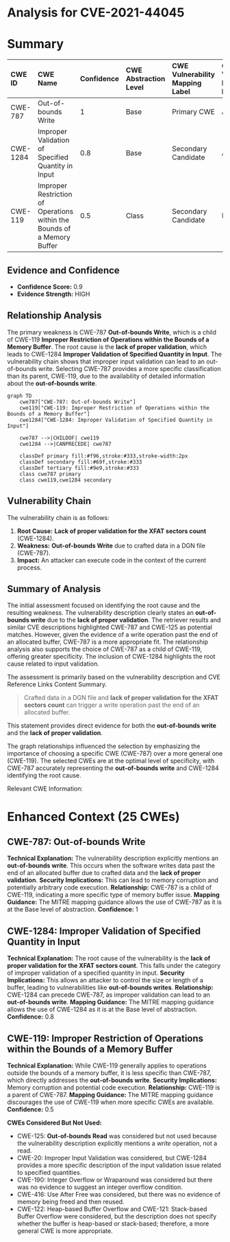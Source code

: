 # Analysis for CVE-2021-44045

# Summary
| CWE ID  | CWE Name                                                     | Confidence | CWE Abstraction Level | CWE Vulnerability Mapping Label | CWE-Vulnerability Mapping Notes |
| :-------- | :----------------------------------------------------------- | :--------- | :---------------------- | :------------------------------ | :------------------------------ |
| CWE-787 | Out-of-bounds Write                                          | 1          | Base                    | Primary CWE                     | Allowed                       |
| CWE-1284 | Improper Validation of Specified Quantity in Input         | 0.8        | Base                    | Secondary Candidate             | Allowed                       |
| CWE-119 | Improper Restriction of Operations within the Bounds of a Memory Buffer | 0.5        | Class                   | Secondary Candidate             | Discouraged                    |

## Evidence and Confidence

*   **Confidence Score:** 0.9
*   **Evidence Strength:** HIGH

## Relationship Analysis
The primary weakness is CWE-787 **Out-of-bounds Write**, which is a child of CWE-119 **Improper Restriction of Operations within the Bounds of a Memory Buffer**. The root cause is the **lack of proper validation**, which leads to CWE-1284 **Improper Validation of Specified Quantity in Input**. The vulnerability chain shows that improper input validation can lead to an out-of-bounds write. Selecting CWE-787 provides a more specific classification than its parent, CWE-119, due to the availability of detailed information about the **out-of-bounds write**.

```mermaid
graph TD
    cwe787["CWE-787: Out-of-bounds Write"]
    cwe119["CWE-119: Improper Restriction of Operations within the Bounds of a Memory Buffer"]
    cwe1284["CWE-1284: Improper Validation of Specified Quantity in Input"]
    
    cwe787 -->|CHILDOF| cwe119
    cwe1284 -->|CANPRECEDE| cwe787
    
    classDef primary fill:#f96,stroke:#333,stroke-width:2px
    classDef secondary fill:#69f,stroke:#333
    classDef tertiary fill:#9e9,stroke:#333
    class cwe787 primary
    class cwe119,cwe1284 secondary
```

## Vulnerability Chain
The vulnerability chain is as follows:
1.  **Root Cause:** **Lack of proper validation for the XFAT sectors count** (CWE-1284).
2.  **Weakness:** **Out-of-bounds Write** due to crafted data in a DGN file (CWE-787).
3.  **Impact:** An attacker can execute code in the context of the current process.

## Summary of Analysis
The initial assessment focused on identifying the root cause and the resulting weakness. The vulnerability description clearly states an **out-of-bounds write** due to the **lack of proper validation**. The retriever results and similar CVE descriptions highlighted CWE-787 and CWE-125 as potential matches. However, given the evidence of a write operation past the end of an allocated buffer, CWE-787 is a more appropriate fit. The relationship analysis also supports the choice of CWE-787 as a child of CWE-119, offering greater specificity. The inclusion of CWE-1284 highlights the root cause related to input validation.

The assessment is primarily based on the vulnerability description and CVE Reference Links Content Summary.

> Crafted data in a DGN file and **lack of proper validation for the XFAT sectors count** can trigger a write operation past the end of an allocated buffer.

This statement provides direct evidence for both the **out-of-bounds write** and the **lack of proper validation**.

The graph relationships influenced the selection by emphasizing the importance of choosing a specific CWE (CWE-787) over a more general one (CWE-119). The selected CWEs are at the optimal level of specificity, with CWE-787 accurately representing the **out-of-bounds write** and CWE-1284 identifying the root cause.

Relevant CWE Information:

# Enhanced Context (25 CWEs)

## CWE-787: Out-of-bounds Write
**Technical Explanation:** The vulnerability description explicitly mentions an **out-of-bounds write**. This occurs when the software writes data past the end of an allocated buffer due to crafted data and the **lack of proper validation**.
**Security Implications:** This can lead to memory corruption and potentially arbitrary code execution.
**Relationship:** CWE-787 is a child of CWE-119, indicating a more specific type of memory buffer issue.
**Mapping Guidance:** The MITRE mapping guidance allows the use of CWE-787 as it is at the Base level of abstraction.
**Confidence:** 1

## CWE-1284: Improper Validation of Specified Quantity in Input
**Technical Explanation:** The root cause of the vulnerability is the **lack of proper validation for the XFAT sectors count**. This falls under the category of improper validation of a specified quantity in input.
**Security Implications:** This allows an attacker to control the size or length of a buffer, leading to vulnerabilities like **out-of-bounds writes**.
**Relationship:** CWE-1284 can precede CWE-787, as improper validation can lead to an **out-of-bounds write**.
**Mapping Guidance:** The MITRE mapping guidance allows the use of CWE-1284 as it is at the Base level of abstraction.
**Confidence:** 0.8

## CWE-119: Improper Restriction of Operations within the Bounds of a Memory Buffer
**Technical Explanation:** While CWE-119 generally applies to operations outside the bounds of a memory buffer, it is less specific than CWE-787, which directly addresses the **out-of-bounds write**.
**Security Implications:** Memory corruption and potential code execution.
**Relationship:** CWE-119 is a parent of CWE-787.
**Mapping Guidance:** The MITRE mapping guidance discourages the use of CWE-119 when more specific CWEs are available.
**Confidence:** 0.5

**CWEs Considered But Not Used:**
*   CWE-125: **Out-of-bounds Read** was considered but not used because the vulnerability description explicitly mentions a *write* operation, not a read.
*   CWE-20: Improper Input Validation was considered, but CWE-1284 provides a more specific description of the input validation issue related to specified quantities.
*   CWE-190: Integer Overflow or Wraparound was considered but there was no evidence to suggest an integer overflow condition.
*   CWE-416: Use After Free was considered, but there was no evidence of memory being freed and then reused.
*   CWE-122: Heap-based Buffer Overflow and CWE-121: Stack-based Buffer Overflow were considered, but the description does not specify whether the buffer is heap-based or stack-based; therefore, a more general CWE is more appropriate.